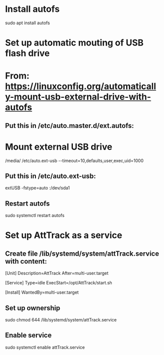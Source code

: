 # Install autofs
sudo apt install autofs

# Set up automatic mouting of USB flash drive
# From: https://linuxconfig.org/automatically-mount-usb-external-drive-with-autofs

## Put this in /etc/auto.master.d/ext.autofs:
# Mount external USB drive
/media/	/etc/auto.ext-usb --timeout=10,defaults,user,exec,uid=1000

## Put this in /etc/auto.ext-usb:
extUSB		-fstype=auto		:/dev/sda1

## Restart autofs
sudo systemctl restart autofs

# Set up AttTrack as a service
## Create file /lib/systemd/system/attTrack.service with content:
[Unit]
Description=AttTrack
After=multi-user.target

[Service]
Type=idle
ExecStart=/opt/AttTrack/start.sh

[Install]
WantedBy=multi-user.target

## Set up ownership
sudo chmod 644 /lib/systemd/system/attTrack.service

## Enable service
sudo systemctl enable attTrack.service
